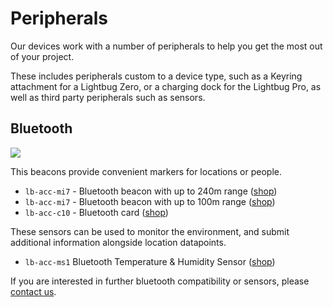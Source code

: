 # Peripherals

Our devices work with a number of peripherals to help you get the most out of your project.

These includes peripherals custom to a device type, such as a Keyring attachment for a Lightbug Zero, or a charging dock for the Lightbug Pro, as well as third party peripherals such as sensors.

## Bluetooth

![](https://lightbug.io/images/shop/LB-ACC-ME2.webp)

This beacons provide convenient markers for locations or people.

- `lb-acc-mi7` - Bluetooth beacon with up to 240m range ([shop](https://lightbug.io/product/lb-acc-me2/))
- `lb-acc-mi7` - Bluetooth beacon with up to 100m range ([shop](https://lightbug.io/product/lb-acc-mi7/))
- `lb-acc-c10` - Bluetooth card ([shop](https://lightbug.io/product/lb-acc-c10/))

These sensors can be used to monitor the environment, and submit additional information alongside location datapoints.

- `lb-acc-ms1` Bluetooth Temperature & Humidity Sensor ([shop](https://lightbug.io/product/lb-acc-ms1/))

If you are interested in further bluetooth compatibility or sensors, please [contact us](https://lightbug.io/contact/).
